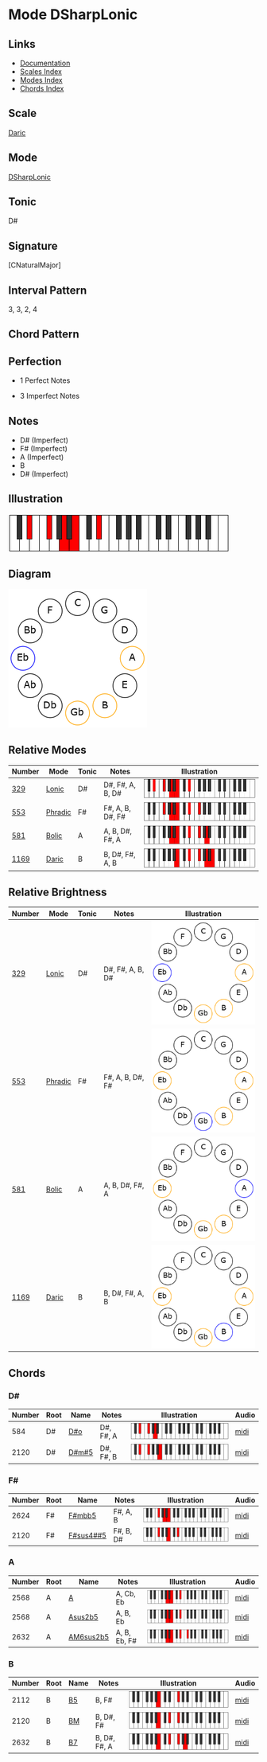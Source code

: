 # Mode DSharpLonic

## Links

- [Documentation](README.md)
- [Scales Index](Scales.md)
- [Modes Index](Modes.md)
- [Chords Index](Chords.md)

## Scale

[Daric](ScaleDaric.md)

## Mode

[DSharpLonic](ModeDSharpLonic.md)

## Tonic

D#

## Signature

[CNaturalMajor]

## Interval Pattern

3, 3, 2, 4

## Chord Pattern



## Perfection

 - 1 Perfect Notes

 - 3 Imperfect Notes

## Notes

- D# (Imperfect)
- F# (Imperfect)
- A (Imperfect)
- B
- D# (Imperfect)

## Illustration

![DSharpLonic](ModeDSharpLonic.png)

## Diagram

![DSharpLonic](CircleModeDSharpLonic.png)

## Relative Modes

| Number | Mode | Tonic | Notes | Illustration |
|--------|------|-------|-------|--------------|
| [329](https://ianring.com/musictheory/scales/329) | [Lonic](ModeLonic.md) | D# | D#, F#, A, B, D# | ![DSharpLonic](ModeDSharpLonic.png) |
| [553](https://ianring.com/musictheory/scales/553) | [Phradic](ModePhradic.md) | F# | F#, A, B, D#, F# | ![FSharpPhradic](ModeFSharpPhradic.png) |
| [581](https://ianring.com/musictheory/scales/581) | [Bolic](ModeBolic.md) | A | A, B, D#, F#, A | ![ANaturalBolic](ModeANaturalBolic.png) |
| [1169](https://ianring.com/musictheory/scales/1169) | [Daric](ModeDaric.md) | B | B, D#, F#, A, B | ![BNaturalDaric](ModeBNaturalDaric.png) |
## Relative Brightness

| Number | Mode | Tonic | Notes | Illustration |
|--------|------|-------|-------|--------------|
| [329](https://ianring.com/musictheory/scales/329) | [Lonic](ModeLonic.md) | D# | D#, F#, A, B, D# | ![DSharpLonic](CircleModeDSharpLonic.png) |
| [553](https://ianring.com/musictheory/scales/553) | [Phradic](ModePhradic.md) | F# | F#, A, B, D#, F# | ![FSharpPhradic](CircleModeFSharpPhradic.png) |
| [581](https://ianring.com/musictheory/scales/581) | [Bolic](ModeBolic.md) | A | A, B, D#, F#, A | ![ANaturalBolic](CircleModeANaturalBolic.png) |
| [1169](https://ianring.com/musictheory/scales/1169) | [Daric](ModeDaric.md) | B | B, D#, F#, A, B | ![BNaturalDaric](CircleModeBNaturalDaric.png) |

## Chords

### D#

| Number | Root | Name | Notes | Illustration | Audio |
|--------|------|------|-------|--------------|-------|
| 584 | D# | [D#o](ChordDSharpDiminished.md) | D#, F#, A | ![D#o](ChordDSharpDiminishedRootPosition.png) | [midi](ChordDSharpDiminishedRootPosition.mid) |
| 2120 | D# | [D#m#5](ChordDSharpMinorSharpFifth.md) | D#, F#, B | ![D#m#5](ChordDSharpMinorSharpFifthRootPosition.png) | [midi](ChordDSharpMinorSharpFifthRootPosition.mid) |

### F#

| Number | Root | Name | Notes | Illustration | Audio |
|--------|------|------|-------|--------------|-------|
| 2624 | F# | [F#mbb5](ChordFSharpMinorDoubleFlatFifth.md) | F#, A, B | ![F#mbb5](ChordFSharpMinorDoubleFlatFifthRootPosition.png) | [midi](ChordFSharpMinorDoubleFlatFifthRootPosition.mid) |
| 2120 | F# | [F#sus4##5](ChordFSharpSuspendedFourthDoubleSharpFifth.md) | F#, B, D# | ![F#sus4##5](ChordFSharpSuspendedFourthDoubleSharpFifthRootPosition.png) | [midi](ChordFSharpSuspendedFourthDoubleSharpFifthRootPosition.mid) |

### A

| Number | Root | Name | Notes | Illustration | Audio |
|--------|------|------|-------|--------------|-------|
| 2568 | A | [A](ChordANaturalDiminishedFlatThird.md) | A, Cb, Eb | ![A](ChordANaturalDiminishedFlatThirdRootPosition.png) | [midi](ChordANaturalDiminishedFlatThirdRootPosition.mid) |
| 2568 | A | [Asus2b5](ChordANaturalSuspendedSecondFlatFifth.md) | A, B, Eb | ![Asus2b5](ChordANaturalSuspendedSecondFlatFifthRootPosition.png) | [midi](ChordANaturalSuspendedSecondFlatFifthRootPosition.mid) |
| 2632 | A | [AM6sus2b5](ChordANaturalMajorSixthSuspendedSecondFlatFifth.md) | A, B, Eb, F# | ![AM6sus2b5](ChordANaturalMajorSixthSuspendedSecondFlatFifthRootPosition.png) | [midi](ChordANaturalMajorSixthSuspendedSecondFlatFifthRootPosition.mid) |

### B

| Number | Root | Name | Notes | Illustration | Audio |
|--------|------|------|-------|--------------|-------|
| 2112 | B | [B5](ChordBNaturalPowerChord.md) | B, F# | ![B5](ChordBNaturalPowerChordRootPosition.png) | [midi](ChordBNaturalPowerChordRootPosition.mid) |
| 2120 | B | [BM](ChordBNaturalMajor.md) | B, D#, F# | ![BM](ChordBNaturalMajorRootPosition.png) | [midi](ChordBNaturalMajorRootPosition.mid) |
| 2632 | B | [B7](ChordBNaturalDominantSeventh.md) | B, D#, F#, A | ![B7](ChordBNaturalDominantSeventhRootPosition.png) | [midi](ChordBNaturalDominantSeventhRootPosition.mid) |

